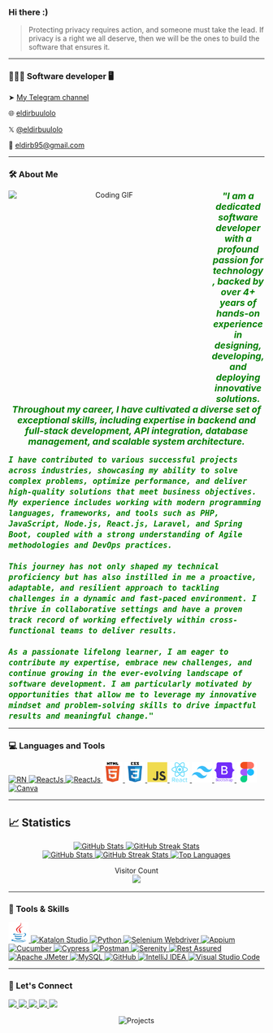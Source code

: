### Hi there :)

> Protecting privacy requires action, and someone must take the lead.
> If privacy is a right we all deserve, then we will be the ones to build the software that ensures it.

---

### 👩🏻‍💻 Software developer 🖥️

➤  [My Telegram channel](https://t.me/co_eld)

🌐  [eldirbuulolo](https://tmind-pi.vercel.app)

𝕏   [@eldirbuulolo](https://x.com/eldir_b)

📩  eldirb95@gmail.com

---

### 🛠 About Me

<p align="center">
  <img src="https://media.giphy.com/media/paTz7UZbPfTZFRYnnB/giphy.gif" alt="Coding GIF" height="400" width="400" align="left">
  <i style="font-size: 18px; color: green; font-weight: 700;"> 
    "I am a dedicated software developer with a profound passion for technology, backed by over 4+ years of hands-on experience in designing, developing, and deploying innovative solutions. Throughout my career, I have cultivated a diverse set of exceptional skills, including expertise in backend and full-stack development, API integration, database management, and scalable system architecture.

    I have contributed to various successful projects across industries, showcasing my ability to solve complex problems, optimize performance, and deliver high-quality solutions that meet business objectives. My experience includes working with modern programming languages, frameworks, and tools such as PHP, JavaScript, Node.js, React.js, Laravel, and Spring Boot, coupled with a strong understanding of Agile methodologies and DevOps practices.

    This journey has not only shaped my technical proficiency but has also instilled in me a proactive, adaptable, and resilient approach to tackling challenges in a dynamic and fast-paced environment. I thrive in collaborative settings and have a proven track record of working effectively within cross-functional teams to deliver results.

    As a passionate lifelong learner, I am eager to contribute my expertise, embrace new challenges, and continue growing in the ever-evolving landscape of software development. I am particularly motivated by opportunities that allow me to leverage my innovative mindset and problem-solving skills to drive impactful results and meaningful change."

  </i>
</p>

---

### 💻 Languages and Tools

<p align="left">
 <a href="https://reactnative.dev" target="_blank">
      <img src="https://cdn4.iconfinder.com/data/icons/logos-3/600/React.js_logo-512.png" 
          alt="RN" width="40" height="40"/>
  <a href="https://react.dev" target="_blank">
      <img src="https://blogger.googleusercontent.com/img/b/R29vZ2xl/AVvXsEid0QPsjXkWu1NbHvWugsNZVU6X1c9KmzgZwdYyQD8WRQFMBVBl6QIcHQDzEkwmTVnLhSyiRguPk2IPokk192iT_NDQE2i_2rwRgbp2tYdlhVTYNu6tWD432Ud1QX5AHawRvQMfv5hBKdoBeSlhZF4y8pzCL_FxTyj41OArDOaYyY59Xunv3DTb8SUv/s522/ReactJS.png" 
          alt="ReactJs" width="60" height="40"/>
  <a href="https://nextjs.org" target="_blank">
      <img src="https://images-cdn.openxcell.com/wp-content/uploads/2024/07/24154156/dango-inner-2.webp" 
          alt="ReactJs" width="40" height="40"/>

  <a href="https://www.w3.org/html/" target="_blank">
      <img src="https://raw.githubusercontent.com/devicons/devicon/master/icons/html5/html5-original-wordmark.svg" 
          alt="HTML5" width="40" height="40"/>
  </a>
  <a href="https://www.w3schools.com/css/" target="_blank">
      <img src="https://raw.githubusercontent.com/devicons/devicon/master/icons/css3/css3-original-wordmark.svg" 
          alt="CSS3" width="40" height="40"/>
  </a>
  <a href="https://developer.mozilla.org/en-US/docs/Web/JavaScript" target="_blank">
      <img src="https://raw.githubusercontent.com/devicons/devicon/master/icons/javascript/javascript-original.svg" 
          alt="JavaScript" width="40" height="40"/>
  </a>
  <a href="https://reactjs.org/" target="_blank">
      <img src="https://raw.githubusercontent.com/devicons/devicon/master/icons/react/react-original-wordmark.svg" 
          alt="ReactJS" width="40" height="40"/>
  </a>
  <a href="https://tailwindcss.com/" target="_blank">
      <img src="https://raw.githubusercontent.com/devicons/devicon/master/icons/tailwindcss/tailwindcss-plain.svg" 
          alt="TailwindCSS" width="40" height="40"/>
  </a>
  <a href="https://getbootstrap.com" target="_blank">
      <img src="https://raw.githubusercontent.com/devicons/devicon/master/icons/bootstrap/bootstrap-plain-wordmark.svg" 
          alt="Bootstrap" width="40" height="40"/>
  </a>
  <a href="https://www.figma.com/" target="_blank">
      <img src="https://raw.githubusercontent.com/devicons/devicon/master/icons/figma/figma-original.svg" 
          alt="Figma" width="40" height="40"/>
  </a>
  <a href="https://www.canva.com/" target="_blank">
      <img src="https://cdn.jsdelivr.net/gh/devicons/devicon/icons/canva/canva-original.svg" 
          alt="Canva" width="40" height="40"/>
  </a>
</p>

---

## 📈 Statistics

<p align="center">
  <a href="https://github.com/eldirb21">
<!--   <a href="https://github.com/eldirb21/github-readme-stats" target="_blank"> -->
        <img src="https://github-readme-stats.vercel.app/api?username=eldirb21&show_icons=true&theme=radical" alt="GitHub Stats">
<!--     </a>
     <a href="https://git.io/streak-stats" target="_blank"> -->
        <img src="https://streak-stats.demolab.com/?user=eldirb21&theme=radical" alt="GitHub Streak Stats">
<!--     </a> -->
    <!-- <img height="160em" src="https://github-readme-stats-eight-theta.vercel.app/api/top-langs/?username=eldirb21&layout=compact&langs_count=8&theme=dracula"/>
    <img height="160em" src="https://github-readme-streak-stats.herokuapp.com/?user=eldirb21&theme=dracula"/> -->
  </a>
  <br>
   <!-- GitHub Stats -->
    <a href="https://github.com/eldirb21/github-readme-stats" target="_blank">
        <img src="https://github-readme-stats.vercel.app/api?username=eldirb21&show_icons=true&theme=radical" alt="GitHub Stats">
    </a>
     <a href="https://git.io/streak-stats" target="_blank">
        <img src="https://streak-stats.demolab.com/?user=eldirb21&theme=radical" alt="GitHub Streak Stats">
    </a>
     <a href="https://github.com/eldirb21/github-readme-stats" target="_blank">
        <img src="https://github-readme-stats.vercel.app/api/top-langs/?username=eldirb21&layout=compact&theme=radical" alt="Top Languages">
    </a>
  <p align="center"> 
    Visitor Count<br>
    <img src="https://profile-counter.glitch.me/eldirb21/count.svg" />
  </p>
</p>

---

### 🔨 Tools & Skills

<p align="left">
  <a href="https://www.java.com" target="_blank">
    <img src="https://raw.githubusercontent.com/devicons/devicon/master/icons/java/java-original.svg" alt="Java" width="40" height="40"/>
  </a>
  <a href="https://www.katalon.com" target="_blank">
    <img src="https://img.shields.io/badge/Katalon-Studio-blue" alt="Katalon Studio" width="100" height="40"/>
  </a>
  <a href="https://www.python.org" target="_blank">
    <img src="https://img.shields.io/badge/-python-000000?style=for-the-badge&logo=python" alt="Python" width="100" height="40"/>
  </a>
  <a href="https://www.selenium.dev" target="_blank">
    <img src="https://img.shields.io/badge/-selenium-000000?style=for-the-badge&logo=selenium" alt="Selenium Webdriver" width="100" height="40"/>
  </a>
  <a href="https://appium.io" target="_blank">
    <img src="https://img.shields.io/badge/-appium-000000?style=for-the-badge&logo=appium" alt="Appium" width="100" height="40"/>
  </a>
  <a href="https://cucumber.io" target="_blank">
    <img src="https://img.shields.io/badge/-cucumber-000000?style=for-the-badge&logo=cucumber" alt="Cucumber" width="100" height="40"/>
  </a>
  <a href="https://www.cypress.io" target="_blank">
    <img src="https://img.shields.io/badge/-cypress-000000?style=for-the-badge&logo=cypress" alt="Cypress" width="100" height="40"/>
  </a>
  <a href="https://www.postman.com" target="_blank">
    <img src="https://img.shields.io/badge/Postman-orange?logo=postman" alt="Postman" width="100" height="40"/>
  </a>
  <a href="https://www.serenity-bdd.info" target="_blank">
    <img src="https://img.shields.io/badge/Serenity-green" alt="Serenity" width="100" height="40"/>
  </a>
  <a href="https://rest-assured.io" target="_blank">
    <img src="https://img.shields.io/badge/Rest%20Assured-green" alt="Rest Assured" width="100" height="40"/>
  </a>
  <a href="https://jmeter.apache.org" target="_blank">
    <img src="https://img.shields.io/badge/Apache-JMeter-orange" alt="Apache JMeter" width="100" height="40"/>
  </a>
  <a href="https://www.mysql.com" target="_blank">
    <img src="https://img.shields.io/badge/MySQL-blue?logo=mysql" alt="MySQL" width="100" height="40"/>
  </a>
  <a href="https://github.com" target="_blank">
    <img src="https://img.shields.io/badge/GitHub-black?logo=github" alt="GitHub" width="100" height="40"/>
  </a>
  <a href="https://www.jetbrains.com/idea" target="_blank">
    <img src="https://img.shields.io/badge/IntelliJ%20IDEA-blue?logo=intellij-idea" alt="IntelliJ IDEA" width="100" height="40"/>
  </a>
  <a href="https://code.visualstudio.com" target="_blank">
    <img src="https://img.shields.io/badge/Visual%20Studio%20Code-blue?logo=visual-studio-code" alt="Visual Studio Code" width="100" height="40"/>
  </a>
</p>

---

### 🤝 Let's Connect

<p>
    <a href="https://www.linkedin.com/in/eldirb" target="_blank">
        <img src="https://img.shields.io/badge/-linkedin-181717?style=for-the-badge&logo=linkedin"/>
    </a>
    <a href="mailto:eldirb95@gmail.com" target="_blank">
        <img src="https://img.shields.io/badge/-gmail-181717?style=for-the-badge&logo=gmail"/>
    </a>
    <a href="https://t.me/eldiro" target="_blank">
        <img src="https://img.shields.io/badge/-telegram-181717?style=for-the-badge&logo=telegram"/>
    </a>
    <a href="https://www.instagram.com/eldirlb" target="_blank">
        <img src="https://img.shields.io/badge/-instagram-181717?style=for-the-badge&logo=instagram"/>
    </a>
    <a href="https://www.tiktok.com/@nemesonel" target="_blank">
        <img src="https://img.shields.io/badge/-tiktok-181717?style=for-the-badge&logo=tiktok"/>
    </a>
</p>

<p align="center">
    <img src="https://github.com/alansmathew/alansmathew/blob/master/projects.gif" alt="Projects">
</p>

